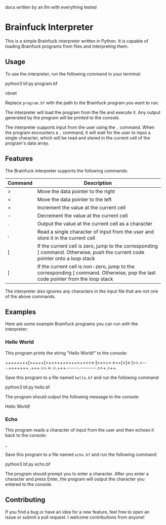 docs written by an llm with everything tested

# Brainfuck Interpreter

This is a simple Brainfuck interpreter written in Python. It is capable of loading Brainfuck programs from files and interpreting them.

## Usage

To use the interpreter, run the following command in your terminal:

python3 bf.py program.bf

vbnet


Replace `program.bf` with the path to the Brainfuck program you want to run.

The interpreter will load the program from the file and execute it. Any output generated by the program will be printed to the console.

The interpreter supports input from the user using the `,` command. When the program encounters a `,` command, it will wait for the user to input a single character, which will be read and stored in the current cell of the program's data array.

## Features

The Brainfuck interpreter supports the following commands:

| Command | Description |
|---------|-------------|
| >       | Move the data pointer to the right |
| <       | Move the data pointer to the left |
| +       | Increment the value at the current cell |
| -       | Decrement the value at the current cell |
| .       | Output the value at the current cell as a character |
| ,       | Read a single character of input from the user and store it in the current cell |
| [       | If the current cell is zero, jump to the corresponding ] command. Otherwise, push the current code pointer onto a loop stack |
| ]       | If the current cell is non-zero, jump to the corresponding [ command. Otherwise, pop the last code pointer from the loop stack |

The interpreter also ignores any characters in the input file that are not one of the above commands.

## Examples

Here are some example Brainfuck programs you can run with the interpreter:

### Hello World

This program prints the string "Hello World!" to the console:

++++++++[>++++[>++>+++>+++>+<<<<-]>+>+>->>+[<]<-]>>.>---.+++++++..+++.>>.<-.<.+++.------.--------.>>+.>++.


Save this program to a file named `hello.bf` and run the following command:

python3 bf.py hello.bf


The program should output the following message to the console:

Hello World!

### Echo

This program reads a character of input from the user and then echoes it back to the console:

,.

Save this program to a file named `echo.bf` and run the following command:

python3 bf.py echo.bf

The program should prompt you to enter a character. After you enter a character and press Enter, the program will output the character you entered to the console.

## Contributing

If you find a bug or have an idea for a new feature, feel free to open an issue or submit a pull request. I welcome contributions from anyone!
